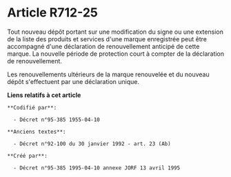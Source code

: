 # Article R712-25

Tout nouveau dépôt portant sur une modification du signe ou une extension de la liste des produits et services d'une marque
enregistrée peut être accompagné d'une déclaration de renouvellement anticipé de cette marque. La nouvelle période de
protection court à compter de la déclaration de renouvellement.

Les renouvellements ultérieurs de la marque renouvelée et du nouveau dépôt s'effectuent par une déclaration unique.

**Liens relatifs à cet article**

	**Codifié par**:

	  - Décret n°95-385 1955-04-10

	**Anciens textes**:

	  - Décret n°92-100 du 30 janvier 1992 - art. 23 (Ab)

	**Créé par**:

	  - Décret n°95-385 1995-04-10 annexe JORF 13 avril 1995

